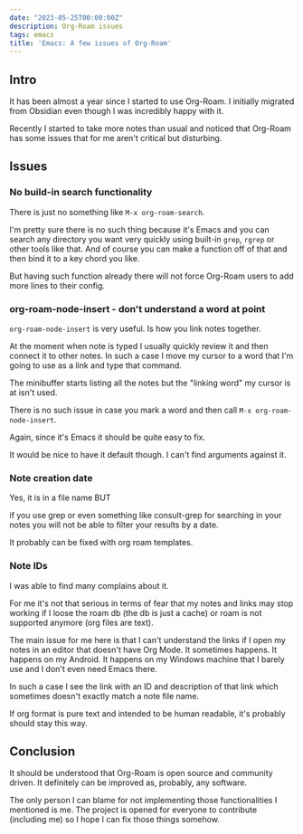 ```yaml
---
date: "2023-05-25T00:00:00Z"
description: Org-Roam issues
tags: emacs
title: 'Emacs: A few issues of Org-Roam'
---
```


## Intro

It has been almost a year since I started to use Org-Roam.
I initially migrated from Obsidian even though I was incredibly happy with it.

Recently I started to take more notes than usual and noticed that Org-Roam has some issues
that for me aren't critical but disturbing.

## Issues

### No build-in search functionality

There is just no something like `M-x org-roam-search`.

I'm pretty sure there is no such thing because it's Emacs and you can search any directory you want very quickly
using built-in `grep`, `rgrep` or other tools like that.
And of course you can make a function off of that and then bind it to a key chord you like.

But having such function already there will not force Org-Roam users to add more
lines to their config.

### org-roam-node-insert - don't understand a word at point

`org-roam-node-insert` is very useful. Is how you link notes together.

At the moment when note is typed I usually quickly review it and then connect it to other notes.
In such a case I move my cursor to a word that I'm going to use as a link and type that command.

The minibuffer starts listing all the notes but the "linking word" my cursor is at isn't used.

There is no such issue in case you mark a word and then call `M-x org-roam-node-insert`.

Again, since it's Emacs it should be quite easy to fix.

It would be nice to have it default though. I can't find arguments against it.

### Note creation date

Yes, it is in a file name BUT

if you use grep or even something like consult-grep for searching in your notes you will not be able to
filter your results by a date.

It probably can be fixed with org roam templates.

### Note IDs

I was able to find many complains about it.

For me it's not that serious in terms of fear that my notes and links may stop working
if I loose the roam db (the db is just a cache) or roam is not supported anymore (org files are text).

The main issue for me here is that I can't understand the links if I open my notes in an editor that
doesn't have Org Mode. It sometimes happens. It happens on my Android. It happens on my Windows machine that I barely use and I don't even need Emacs there.

In such a case I see the link with an ID and description of that link which sometimes doesn't exactly match a note file name.

If org format is pure text and intended to be human readable, it's probably should stay this way.

## Conclusion

It should be understood that Org-Roam is open source and community driven. It definitely can be improved as, probably, any software.

The only person I can blame for not implementing those functionalities I mentioned is me.
The project is opened for everyone to contribute (including me) so I hope I can fix those things somehow.
